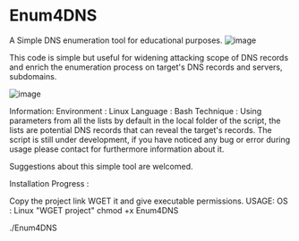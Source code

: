 # Enum4DNS
A Simple DNS enumeration tool for educational purposes.
![image](https://user-images.githubusercontent.com/119011920/203998392-0387bbc0-b7c3-4549-b568-5244475f582b.png)

This code is simple but useful for widening attacking scope of DNS records and enrich the enumeration process on target's DNS records and servers, subdomains.

![image](https://user-images.githubusercontent.com/119011920/204002180-56bed27f-78cc-469f-befd-b67b2c4cfd86.png)

Information:
Environment : Linux
Language : Bash
Technique : Using parameters from all the lists by default in the local folder of the script, the lists are potential DNS records that can reveal the target's records.
The script is still under development, if you have noticed any bug or error during usage please contact for furthermore information about it.

Suggestions about this simple tool are welcomed.

Installation Progress : 

Copy the project link WGET it and give executable permissions.
USAGE:
OS : Linux
"WGET project"
chmod +x Enum4DNS

./Enum4DNS
